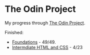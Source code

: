 # The Odin Project
My progress through [The Odin Project](https://www.theodinproject.com).

Finished: 
* [Foundations](https://www.theodinproject.com/paths/foundations/courses/foundations) - 49/49.
* [Intermdiate HTML and CSS](https://www.theodinproject.com/paths/full-stack-javascript/courses/intermediate-html-and-css) - 4/23